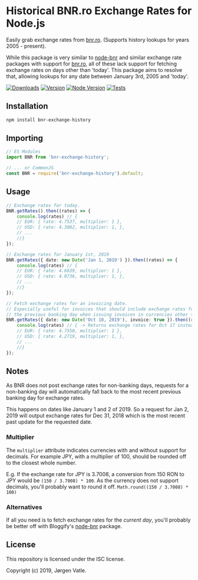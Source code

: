 # Historical BNR.ro Exchange Rates for Node.js
Easily grab exchange rates from [bnr.ro](https://bnr.ro). (Supports history lookups for years 2005 - present).

While this package is very similar to [node-bnr](https://github.com/Bloggify/node-bnr) and similar exchange rate
packages with support for [bnr.ro](https://bnr.ro/), all of these lack support for fetching exchange rates on days
other than 'today'. This package aims to resolve that, allowing lookups for any date between January 3rd, 2005 and
'today'. 

[![Downloads](https://img.shields.io/npm/dt/bnr-exchange-history.svg)](https://www.npmjs.com/package/bnr-exchange-history)
[![Version](https://img.shields.io/npm/v/bnr-exchange-history.svg)](https://www.npmjs.com/package/bnr-exchange-history)
[![Node Version](https://img.shields.io/node/v/bnr-exchange-history.svg)](https://www.npmjs.com/package/bnr-exchange-history)
[![Tests](https://github.com/JorgenVatle/bnr-exchange-history/actions/workflows/test.yml/badge.svg)](https://github.com/JorgenVatle/bnr-exchange-history/actions/workflows/test.yml)

## Installation
```bash
npm install bnr-exchange-history
```

## Importing
```typescript
// ES Modules
import BNR from 'bnr-exchange-history';

// ... or CommonJS
const BNR = require('bnr-exchange-history').default;
```

## Usage
```typescript
// Exchange rates for today.
BNR.getRates().then((rates) => {
    console.log(rates) // { 
    // EUR: { rate: 4.7537, multiplier: 1 },
    // USD: { rate: 4.3082, multiplier: 1, },
    // ...
    //}
});

// Exchange rates for January 1st, 2019
BNR.getRates({ date: new Date('Jan 1, 2019') }).then((rates) => {
    console.log(rates) // { 
    // EUR: { rate: 4.6639, multiplier: 1 },
    // USD: { rate: 4.0736, multiplier: 1, },
    // ...
    //}
});

// Fetch exchange rates for an invoicing date. 
// Especially useful for invoices that should include exchange rates for 
// the previous banking day when issuing invoices in currencies other than RON.
BNR.getRates({ date: new Date('Oct 18, 2019'), invoice: true }).then((rates) => {
    console.log(rates) // { -> Returns exchange rates for Oct 17 instead of Oct 18.
    // EUR: { rate: 4.7550, multiplier: 1 },
    // USD: { rate: 4.2719, multiplier: 1, },
    // ...
    //}
});
```

## Notes
As BNR does not post exchange rates for non-banking days, requests for a non-banking day will automatically fall back to
the most recent previous banking day for exchange rates.

This happens on dates like January 1 and 2 of 2019. So a request for Jan 2, 2019 will output exchange rates for
Dec 31, 2018 which is the most recent past update for the requested date.

### Multiplier
The `multiplier` attribute indicates currencies with and without support for decimals. For example JPY, with a
multiplier of 100, should be rounded off to the closest whole number.

E.g. If the exchange rate for JPY is 3.7008, a conversion from 150 RON to JPY would be `(150 / 3.7008) * 100`. As the
currency does not support decimals, you'll probably want to round it off. `Math.round((150 / 3.7008) * 100)`

### Alternatives
If all you need is to fetch exchange rates for the _current day_, you'll probably be better off with Bloggify's
[node-bnr](https://github.com/Bloggify/node-bnr) package.

## License
This repository is licensed under the ISC license.

Copyright (c) 2019, Jørgen Vatle.
